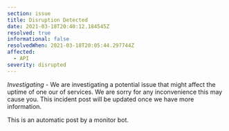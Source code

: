 ```yaml
---
section: issue
title: Disruption Detected
date: 2021-03-18T20:40:12.184545Z
resolved: true
informational: false
resolvedWhen: 2021-03-18T20:05:44.297744Z
affected:
  - API
severity: disrupted
---
```

*Investigating* - We are investigating a potential issue that might affect the uptime of one our of services. We are sorry for any inconvenience this may cause you. This incident post will be updated once we have more information.

This is an automatic post by a monitor bot.
        